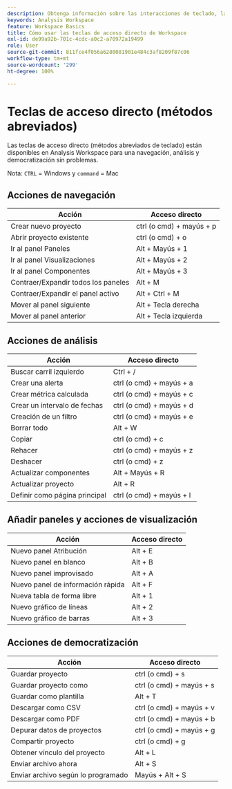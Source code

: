 ```yaml
---
description: Obtenga información sobre las interacciones de teclado, las teclas de acceso directo y los comportamientos de apuntar y hacer clic disponibles en Analysis Workspace.
keywords: Analysis Workspace
feature: Workspace Basics
title: Cómo usar las teclas de acceso directo de Workspace
exl-id: de99a92b-701c-4cdc-a0c2-a70972a19499
role: User
source-git-commit: 811fce4f056a6280081901e484c3af8209f87c06
workflow-type: tm+mt
source-wordcount: '299'
ht-degree: 100%

---
```


# Teclas de acceso directo (métodos abreviados)

Las teclas de acceso directo (métodos abreviados de teclado) están disponibles en Analysis Workspace para una navegación, análisis y democratización sin problemas.

Nota: `CTRL` = Windows y `command` = Mac

## Acciones de navegación

| Acción | Acceso directo |
|---|---|
| Crear nuevo proyecto | ctrl (o cmd) + mayús + p |
| Abrir proyecto existente | ctrl (o cmd) + o |
| Ir al panel Paneles | Alt + Mayús + 1 |
| Ir al panel Visualizaciones | Alt + Mayús + 2 |
| Ir al panel Componentes | Alt + Mayús + 3 |
| Contraer/Expandir todos los paneles | Alt + M |
| Contraer/Expandir el panel activo | Alt + Ctrl + M |
| Mover al panel siguiente | Alt + Tecla derecha |
| Mover al panel anterior | Alt + Tecla izquierda |

## Acciones de análisis

| Acción | Acceso directo |
|---|---|
| Buscar carril izquierdo | Ctrl + / |
| Crear una alerta | ctrl (o cmd) + mayús + a |
| Crear métrica calculada | ctrl (o cmd) + mayús + c |
| Crear un intervalo de fechas | ctrl (o cmd) + mayús + d |
| Creación de un filtro | ctrl (o cmd) + mayús + e |
| Borrar todo | Alt + W |
| Copiar | ctrl (o cmd) + c |
| Rehacer | ctrl (o cmd) + mayús + z |
| Deshacer | ctrl (o cmd) + z |
| Actualizar componentes | Alt + Mayús + R |
| Actualizar proyecto | Alt + R |
| Definir como página principal | ctrl (o cmd) + mayús + l |

## Añadir paneles y acciones de visualización

| Acción | Acceso directo |
|---|---|
| Nuevo panel Atribución | Alt + E |
| Nuevo panel en blanco | Alt + B |
| Nuevo panel improvisado | Alt + A |
| Nuevo panel de información rápida | Alt + F |
| Nueva tabla de forma libre | Alt + 1 |
| Nuevo gráfico de líneas | Alt + 2 |
| Nuevo gráfico de barras | Alt + 3 |

## Acciones de democratización

| Acción | Acceso directo |
|---|---|
| Guardar proyecto | ctrl (o cmd) + s |
| Guardar proyecto como | ctrl (o cmd) + mayús + s |
| Guardar como plantilla | Alt + T |
| Descargar como CSV | ctrl (o cmd) + mayús + v |
| Descargar como PDF | ctrl (o cmd) + mayús + b |
| Depurar datos de proyectos | ctrl (o cmd) + mayús + g |
| Compartir proyecto | ctrl (o cmd) + g |
| Obtener vínculo del proyecto | Alt + L |
| Enviar archivo ahora | Alt + S |
| Enviar archivo según lo programado | Mayús + Alt + S |
